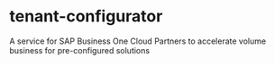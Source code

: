 # tenant-configurator
A service for SAP Business One Cloud Partners to accelerate volume business for pre-configured solutions
